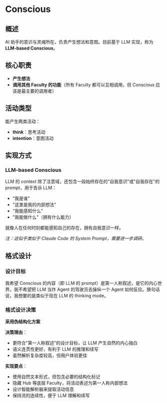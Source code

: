 # Conscious

## 概述

AI 助手的意识与灵魂所在，负责产生想法和意图。目前基于 LLM 实现，称为 **LLM-based Conscious**。

## 核心职责

- **产生想法**
- **调用其他 Faculty 的功能**（所有 Faculty 都可以互相调用，但 Conscious 应该是最主要的调用者）

## 活动类型

能产生两类活动：
- **think**：思考活动
- **intention**：意图活动

## 实现方式

### LLM-based Conscious

LLM 的 context 除了注意域，还包含一段始终存在的"自我意识"或"自我存在"的 prompt，用于告诉 LLM：
- "我是谁"
- "这里是我的内部想法"
- "我能感知什么"
- "我能做什么"（拥有什么能力）

就像人在任何时刻都能感知自己的存在，拥有自我意识一样。

*注：这似乎类似于 Claude Code 的 System Prompt，需要进一步调研。*

## 格式设计

### 设计目标

我希望 Conscious 的内容（即 LLM 的 prompt）是第一人称叙述，是它的内心世界。我不希望把 LLM 当作 Agent 的驾驶员去操纵一个 Agent 如何反应。换句话说，我想要的是类似于现在 LLM 的 thinking mode。

### 格式设计决策

**采用伪结构化方案**

**决策理由**：
- 更符合"第一人称叙述"的设计目标，让 LLM 产生自然的内心独白
- 语义连贯性更好，有利于 LLM 的推理和续写
- 虽然解析复杂度较高，但用户体验更佳

**实现要点**：
- 使用自然文本形式，但包含必要的结构化标记
- 隐藏 Hub 等底层 Faculty，将活动表述为第一人称内部想法
- 设计智能解析器来提取活动信息
- 保持流的连续性，便于 LLM 理解和续写